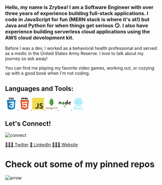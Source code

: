 ### Hello, my name is Zrybea! I am a Software Engineer with over three years of experience building full-stack applications. I code in JavaScript for fun (MERN stack is where it's at!) but Java and Python for when things get serious 😏. I also have experience building serverless cloud applications using the AWS cloud development kit. 

Before I was a dev, I worked as a behavioral health professional and served as a medic in the United States Army Reserve. I love to talk about my journey so ask away!

You can find me playing my favorite video games, working out, or cozying up with a good book when I'm not coding.

## Languages and Tools:

<p align="left"> <a href="https://www.w3schools.com/css/" target="_blank"> <img src="https://raw.githubusercontent.com/devicons/devicon/master/icons/css3/css3-original-wordmark.svg" alt="css3" width="40" height="40"/> </a> <a href="https://www.w3.org/html/" target="_blank"> <img src="https://raw.githubusercontent.com/devicons/devicon/master/icons/html5/html5-original-wordmark.svg" alt="html5" width="40" height="40"/> </a> <a href="https://developer.mozilla.org/en-US/docs/Web/JavaScript" target="_blank"> <img src="https://raw.githubusercontent.com/devicons/devicon/master/icons/javascript/javascript-original.svg" alt="javascript" width="40" height="40"/> </a> <a href="https://www.mongodb.com/" target="_blank"> <img src="https://raw.githubusercontent.com/devicons/devicon/master/icons/mongodb/mongodb-original-wordmark.svg" alt="mongodb" width="40" height="40"/> </a> <a href="https://nodejs.org" target="_blank"> <img src="https://raw.githubusercontent.com/devicons/devicon/master/icons/nodejs/nodejs-original-wordmark.svg" alt="nodejs" width="40" height="40"/> </a> <a href="https://reactjs.org/" target="_blank"> <img src="https://raw.githubusercontent.com/devicons/devicon/master/icons/react/react-original-wordmark.svg" alt="react" width="40" height="40"/> </a> </p>


## Let's Connect!

![connect](https://user-images.githubusercontent.com/66852175/112732978-9dd40300-8f13-11eb-892e-6bca8ded68cb.gif)

[🧚🏾‍♀️ Twitter](https://twitter.com/zwhitfielddev)
[🔗 LinkedIn](https://www.linkedin.com/in/zrybeawhitfield/)
[👩🏾‍💻 Website](https://zwhitfield.dev/)




# Check out some of my pinned repos

![arrow](https://user-images.githubusercontent.com/66852175/112733231-0a9bcd00-8f15-11eb-8e7c-9df3c643442e.gif)
